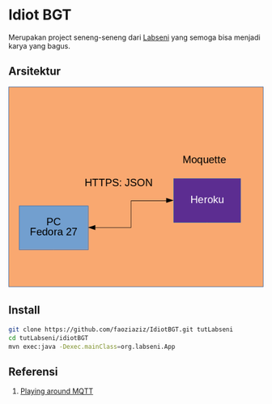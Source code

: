# Idiot BGT

Merupakan project seneng-seneng dari [Labseni](https://labseni.herokuapp.com) yang semoga bisa menjadi karya yang bagus.



## Arsitektur
![Gambar Arsitekturnya](./images/pic1.png)

## Install 

```bash
git clone https://github.com/faoziaziz/IdiotBGT.git tutLabseni
cd tutLabseni/idiotBGT
mvn exec:java -Dexec.mainClass=org.labseni.App
```

## Referensi 
1. [Playing around MQTT](http://www.hascode.com/2016/06/playing-around-with-mqtt-and-java-with-moquette-and-eclipse-paho/)

